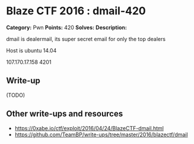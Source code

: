 # Blaze CTF 2016 : dmail-420

**Category:** Pwn
**Points:** 420
**Solves:**
**Description:**

dmail is dealermail, its super secret email for only the top dealers

Host is ubuntu 14.04

107.170.17.158 4201


## Write-up

(TODO)

## Other write-ups and resources

* https://0xabe.io/ctf/exploit/2016/04/24/BlazeCTF-dmail.html
* https://github.com/TeamBP/write-ups/tree/master/2016/blazectf/dmail
